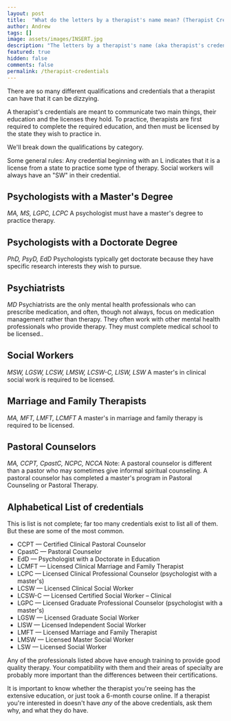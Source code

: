 ```yaml
---
layout: post
title:  "What do the letters by a therapist's name mean? (Therapist Credentials)"
author: Andrew
tags: []
image: assets/images/INSERT.jpg
description: "The letters by a therapist's name (aka therapist's credentials) are meant to communicate two main things, their education and the licenses they hold."
featured: true
hidden: false
comments: false
permalink: /therapist-credentials
---
```


There are so many different qualifications and credentials that a therapist can have that it can be dizzying.

A therapist's credentials are meant to communicate two main things, their education and the licenses they hold. To practice, therapists are first required to complete the required education, and then must be licensed by the state they wish to practice in.

We'll break down the qualifications by category.

Some general rules: Any credential beginning with an L indicates that it is a license from a state to practice some type of therapy. Social workers will always have an "SW" in their credential.

## Psychologists with a Master's Degree
_MA, MS, LGPC, LCPC_
A psychologist must have a master's degree to practice therapy.

## Psychologists with a Doctorate Degree
_PhD, PsyD, EdD_
Psychologists typically get doctorate because they have specific research interests they wish to pursue.

## Psychiatrists
_MD_
Psychiatrists are the only mental health professionals who can prescribe medication, and often, though not always, focus on medication management rather than therapy. They often work with other mental health professionals who provide therapy. They must complete medical school to be licensed..

## Social Workers
_MSW, LGSW, LCSW, LMSW, LCSW-C, LISW, LSW_
A master's in clinical social work is required to be licensed.

## Marriage and Family Therapists
_MA, MFT, LMFT, LCMFT_
A master's in marriage and family therapy is required to be licensed.

## Pastoral Counselors
_MA, CCPT, CpastC, NCPC, NCCA_
Note: A pastoral counselor is different than a pastor who may sometimes give informal spiritual counseling. A pastoral counselor has completed a master's program in Pastoral Counseling or Pastoral Therapy.


## Alphabetical List of credentials
This is list is not complete; far too many credentials exist to list all of them. But these are some of the most common.

  - CCPT — Certified Clinical Pastoral Counselor
  - CpastC — Pastoral Counselor
  - EdD — Psychologist with a Doctorate in Education
  - LCMFT — Licensed Clinical Marriage and Family Therapist
  - LCPC — Licensed Clinical Professional Counselor (psychologist with a master's)
  - LCSW — Licensed Clinical Social Worker
  - LCSW-C — Licensed Certified Social Worker – Clinical
  - LGPC — Licensed Graduate Professional Counselor (psychologist with a master's)
  - LGSW — Licensed Graduate Social Worker
  - LISW — Licensed Independent Social Worker
  - LMFT — Licensed Marriage and Family Therapist
  - LMSW — Licensed Master Social Worker
  - LSW — Licensed Social Worker


Any of the professionals listed above have enough training to provide good quality therapy. Your compatibility with them and their areas of specialty are probably more important than the differences between their certifications.

It is important to know whether the therapist you're seeing has the extensive education, or just took a 6-month course online. If a therapist you're interested in doesn't have _any_ of the above credentials, ask them why, and what they do have.

